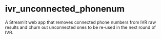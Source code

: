 # ivr_unconnected_phonenum
A Streamlit web app that removes connected phone numbers from IVR raw results and churn out unconnected ones to be re-used in the next round of IVR.
